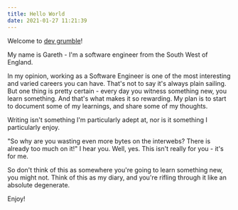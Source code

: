 ```yaml
---
title: Hello World
date: 2021-01-27 11:21:39
---
```

Welcome to [dev grumble](https://garethtalty.github.com/dev-grumble)!

My name is Gareth - I'm a software engineer from the South West of England.

In my opinion, working as a Software Engineer is one of the most interesting and varied careers you can have. That's not to say it's always plain sailing. But one thing is pretty certain - every day you witness something new, you learn something. And that's what makes it so rewarding. My plan is to start to document some of my learnings, and share some of my thoughts.

Writing isn't something I'm particularly adept at, nor is it something I particularly enjoy. 

"So why are you wasting even more bytes on the interwebs? There is already too much on it!" I hear you. Well, yes. This isn't really for you - it's for me. 

So don't think of this as somewhere you're going to learn something new, you might not. Think of this as my diary, and you're rifling through it like an absolute degenerate. 

Enjoy!

